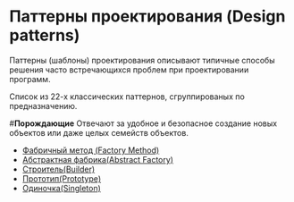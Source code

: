 # Паттерны проектирования (Design patterns)
Паттерны (шаблоны) проектирования описывают типичные способы решения часто встречающихся проблем при проектировании программ. 

Список из 22-х классических паттернов, сгруппированых по предназначению. 


#**Порождающие** 
 Отвечают за удобное и безопасное создание новых объектов или даже целых семейств объектов.

 * [Фабричный метод (Factory Method)](https://refactoring.guru/ru/design-patterns/factory-method)
 * [Абстрактная фабрика(Abstract Factory)](https://refactoring.guru/ru/design-patterns/abstract-factory)
 * [Строитель(Builder)](https://refactoring.guru/ru/design-patterns/builder)
 * [Прототип(Prototype)](https://refactoring.guru/ru/design-patterns/prototype)
 * [Одиночка(Singleton)](https://refactoring.guru/ru/design-patterns/singleton)
